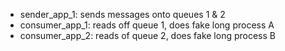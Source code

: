 - sender_app_1: sends messages onto queues 1 & 2
- consumer_app_1: reads off queue 1, does fake long process A
- consumer_app_2: reads of queue 2, does fake long process B